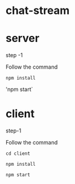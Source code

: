 # chat-stream

# server

step -1

Follow the command

`npm install`

'npm start`

# client

step-1

Follow the command

`cd client`

`npm install`

`npm start`
